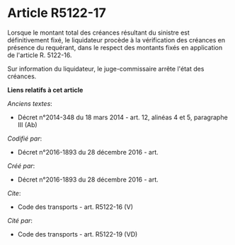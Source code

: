 # Article R5122-17

Lorsque le montant total des créances résultant du sinistre est définitivement fixé, le liquidateur procède à la vérification
des créances en présence du requérant, dans le respect des montants fixés en application de l'article R. 5122-16. 

Sur information du liquidateur, le juge-commissaire arrête l'état des créances.

**Liens relatifs à cet article**

_Anciens textes_:

  - Décret n°2014-348 du 18 mars 2014 - art. 12, alinéas 4 et 5, paragraphe III (Ab)

_Codifié par_:

  - Décret n°2016-1893 du 28 décembre 2016 - art.

_Créé par_:

  - Décret n°2016-1893 du 28 décembre 2016 - art.

_Cite_:

  - Code des transports - art. R5122-16 (V)

_Cité par_:

  - Code des transports - art. R5122-19 (VD)
